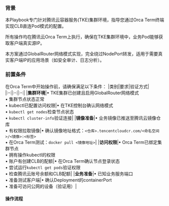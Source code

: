 
### 背景

本Playbook专门针对腾讯云容器服务(TKE)集群环境，指导您通过Orca Term终端实现CLB直连Pod模式的配置。

所有操作均在腾讯云Orca Term上执行，确保在TKE集群环境中，业务Pod能够获取客户端真实源IP。

本方案通过GlobalRouter网络模式实现，完全绕过NodePort转发，适用于需要真实客户端IP的应用场景（如安全审计、日志分析）。

### 前置条件

在Orca Term中开始操作前，请确保满足以下条件：
|类别|要求|验证方式|
|:-:|:-:|:-:|
|​**集群环境**​|• TKE集群已创建且启用GlobalRouter网络模式<br>• 集群节点状态正常<br>• kubectl已配置访问权限|• 在TKE控制台确认网络模式<br>• `kubectl get nodes`检查节点状态<br>• `kubectl cluster-info`验证连接|
|​**镜像准备**​|• 业务镜像已推送至腾讯云镜像仓库<br>• 有权限拉取镜像|• 确认镜像地址格式：`<仓库>.tencentcloudcr.com/<命名空间>/<镜像>:<标签>`<br>• 在Orca Term测试：`docker pull <镜像地址>`|
|​**访问权限**​|• Orca Term已绑定集群节点<br>• 拥有操作kubectl的权限<br>• 账户有创建CLB的配额|• 在Orca Term确认节点登录状态<br>• 尝试运行`kubectl get pods`验证权限<br>• 检查腾讯云账号余额和CLB配额|
|​**业务准备**​|• 已知业务服务端口<br>• 准备测试客户端|• 确认Deployment的containerPort<br>• 准备可访问公网的设备（验证用）|

#### 操作流程
